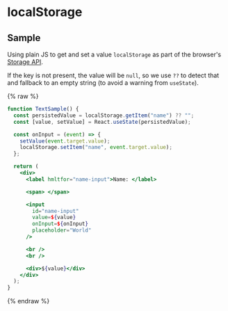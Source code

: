 # localStorage

## Sample

Using plain JS to get and set a value `localStorage` as part of the browser's [Storage API](https://michaelcurrin.github.io/dev-cheatsheets/cheatsheets/javascript/browser/storage.html).

If the key is not present, the value will be `null`, so we use `??` to detect that and fallback to an empty string (to avoid a warning from `useState`).

{% raw %}

```jsx
function TextSample() {
  const persistedValue = localStorage.getItem("name") ?? "";
  const [value, setValue] = React.useState(persistedValue);

  const onInput = (event) => {
    setValue(event.target.value);
    localStorage.setItem("name", event.target.value);
  };

  return (
    <div>
      <label hmltfor="name-input">Name: </label>

      <span> </span>

      <input
        id="name-input"
        value=${value}
        onInput=${onInput}
        placeholder="World"
      />

      <br />
      <br />

      <div>${value}</div>
    </div>
  );
}
```

{% endraw %}
